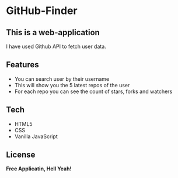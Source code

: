# GitHub-Finder
## This is a web-application


I have used Github API to fetch user data.


## Features

- You can search user by their username
- This will show you the 5 latest repos of the user
- For each repo you can see the count of stars, forks and watchers


## Tech

- HTML5
- CSS
- Vanilla JavaScript

## License

**Free Applicatin, Hell Yeah!**
